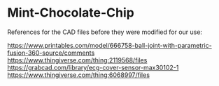 # Mint-Chocolate-Chip

References for the CAD files before they were modified for our use:

https://www.printables.com/model/666758-ball-joint-with-parametric-fusion-360-source/comments
https://www.thingiverse.com/thing:2119568/files
https://grabcad.com/library/ecg-cover-sensor-max30102-1
https://www.thingiverse.com/thing:6068997/files
